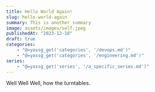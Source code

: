 ```yaml
---
title: Hello World Again!
slug: hello-world-again
summary: This is another summary
image: assets/images/self.jpeg
publishedAt: "2023-12-18"
draft: true
categories:
    - "@=yassg_get('categories', '/devops.md')"
    - "@=yassg_get('categories', '/engineering.md')"
series:
    - "@=yassg_get('series', '/a_specific_series.md')"
---
```


Well Well Well, how the turntables.
